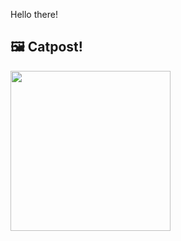 Hello there!



## 🖼️ Catpost!

<sub>
    <img src="https://cdn2.thecatapi.com/images/a3d.jpg" height="256">
</sub>

